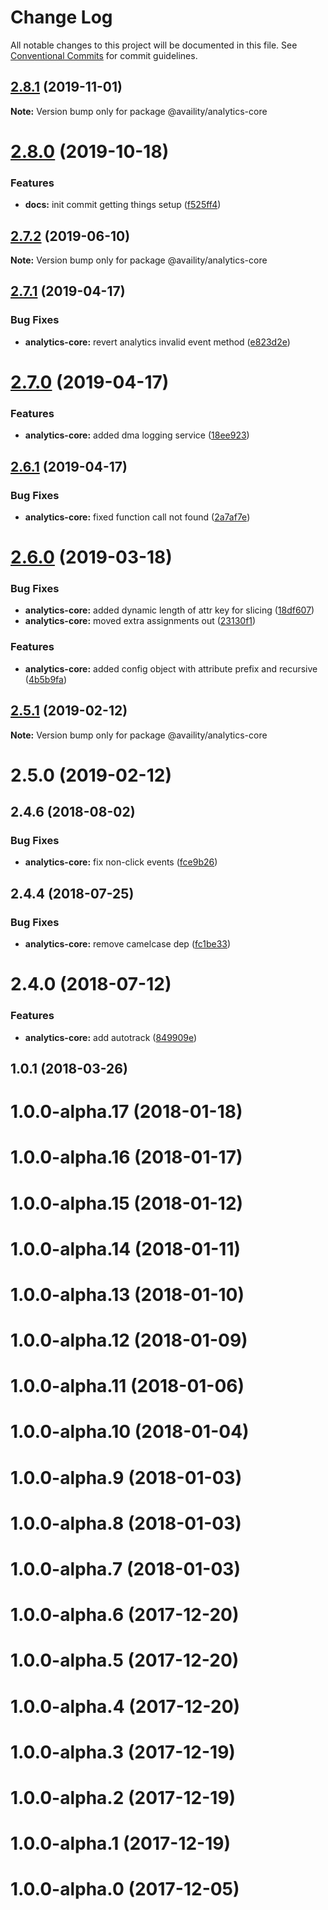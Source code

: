 # Change Log

All notable changes to this project will be documented in this file.
See [Conventional Commits](https://conventionalcommits.org) for commit guidelines.

## [2.8.1](https://github.com/Availity/sdk-js/compare/@availity/analytics-core@2.8.0...@availity/analytics-core@2.8.1) (2019-11-01)

**Note:** Version bump only for package @availity/analytics-core





# [2.8.0](https://github.com/Availity/sdk-js/compare/@availity/analytics-core@2.7.2...@availity/analytics-core@2.8.0) (2019-10-18)


### Features

* **docs:** init commit getting things setup ([f525ff4](https://github.com/Availity/sdk-js/commit/f525ff4))





## [2.7.2](https://github.com/Availity/sdk-js/compare/@availity/analytics-core@2.7.1...@availity/analytics-core@2.7.2) (2019-06-10)

**Note:** Version bump only for package @availity/analytics-core





## [2.7.1](https://github.com/Availity/sdk-js/compare/@availity/analytics-core@2.7.0...@availity/analytics-core@2.7.1) (2019-04-17)


### Bug Fixes

* **analytics-core:** revert analytics invalid event method ([e823d2e](https://github.com/Availity/sdk-js/commit/e823d2e))





# [2.7.0](https://github.com/Availity/sdk-js/compare/@availity/analytics-core@2.6.1...@availity/analytics-core@2.7.0) (2019-04-17)


### Features

* **analytics-core:** added dma logging service ([18ee923](https://github.com/Availity/sdk-js/commit/18ee923))





## [2.6.1](https://github.com/Availity/sdk-js/compare/@availity/analytics-core@2.6.0...@availity/analytics-core@2.6.1) (2019-04-17)


### Bug Fixes

* **analytics-core:** fixed function call not found ([2a7af7e](https://github.com/Availity/sdk-js/commit/2a7af7e))





# [2.6.0](https://github.com/Availity/sdk-js/compare/@availity/analytics-core@2.5.1...@availity/analytics-core@2.6.0) (2019-03-18)


### Bug Fixes

* **analytics-core:** added dynamic length of attr key for slicing ([18df607](https://github.com/Availity/sdk-js/commit/18df607))
* **analytics-core:** moved extra assignments out ([23130f1](https://github.com/Availity/sdk-js/commit/23130f1))


### Features

* **analytics-core:** added config object with attribute prefix and recursive ([4b5b9fa](https://github.com/Availity/sdk-js/commit/4b5b9fa))





## [2.5.1](https://github.com/Availity/sdk-js/compare/@availity/analytics-core@2.5.0...@availity/analytics-core@2.5.1) (2019-02-12)

**Note:** Version bump only for package @availity/analytics-core





# 2.5.0 (2019-02-12)



## 2.4.6 (2018-08-02)


### Bug Fixes

* **analytics-core:** fix non-click events ([fce9b26](https://github.com/Availity/sdk-js/commit/fce9b26))



## 2.4.4 (2018-07-25)


### Bug Fixes

* **analytics-core:** remove camelcase dep ([fc1be33](https://github.com/Availity/sdk-js/commit/fc1be33))



# 2.4.0 (2018-07-12)


### Features

* **analytics-core:** add autotrack ([849909e](https://github.com/Availity/sdk-js/commit/849909e))



## 1.0.1 (2018-03-26)



# 1.0.0-alpha.17 (2018-01-18)



# 1.0.0-alpha.16 (2018-01-17)



# 1.0.0-alpha.15 (2018-01-12)



# 1.0.0-alpha.14 (2018-01-11)



# 1.0.0-alpha.13 (2018-01-10)



# 1.0.0-alpha.12 (2018-01-09)



# 1.0.0-alpha.11 (2018-01-06)



# 1.0.0-alpha.10 (2018-01-04)



# 1.0.0-alpha.9 (2018-01-03)



# 1.0.0-alpha.8 (2018-01-03)



# 1.0.0-alpha.7 (2018-01-03)



# 1.0.0-alpha.6 (2017-12-20)



# 1.0.0-alpha.5 (2017-12-20)



# 1.0.0-alpha.4 (2017-12-20)



# 1.0.0-alpha.3 (2017-12-19)



# 1.0.0-alpha.2 (2017-12-19)



# 1.0.0-alpha.1 (2017-12-19)



# 1.0.0-alpha.0 (2017-12-05)
